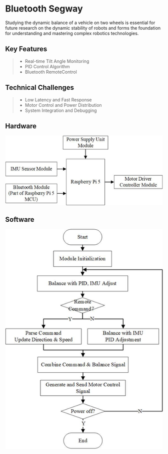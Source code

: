 Bluetooth Segway
======
Studying the dynamic balance of a vehicle on two wheels is essential for future research on the dynamic stability of robots and forms the foundation for understanding and mastering complex robotics technologies.
## Key Features
>* Real-time Tilt Angle Monitoring
>* PID Control Algorithm
>* Bluetooth RemoteControl
## Technical Challenges
>* Low Latency and Fast Response
>* Motor Control and Power Distribution
>* System Integration and Debugging
## Hardware
![image](https://github.com/zeolead/zeolead--real-time-embedded-team7/blob/main/Hardware%20Structure%20Design.jpg)
## Software
![image](https://github.com/zeolead/zeolead--real-time-embedded-team7/blob/main/Software%20Structure%20Design.jpg)
